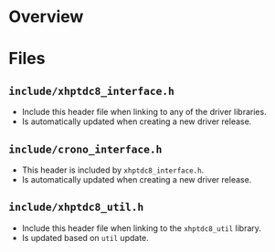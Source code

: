 # Overview

# Files

## `include/xhptdc8_interface.h`
- Include this header file when linking to any of the driver libraries.
- Is automatically updated when creating a new driver release.

## `include/crono_interface.h`
- This header is included by `xhptdc8_interface.h`.
- Is automatically updated when creating a new driver release.

## `include/xhptdc8_util.h`
- Include this header file when linking to the `xhptdc8_util` library.
- Is updated based on `util` update.
